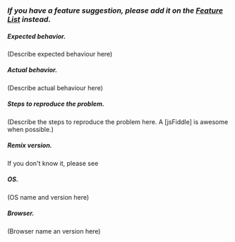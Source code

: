 ### _If you have a feature suggestion, please add it on the [Feature List](https://www.siteremix.com) instead._

##### Expected behavior.

(Describe expected behaviour here)

##### Actual behavior.

(Describe actual behaviour here)

##### Steps to reproduce the problem.

(Describe the steps to reproduce the problem here. A [jsFiddle] is awesome when possible.)

##### Remix version.

If you don't know it, please see

##### OS.

(OS name and version here)

##### Browser.

(Browser name an version here)
